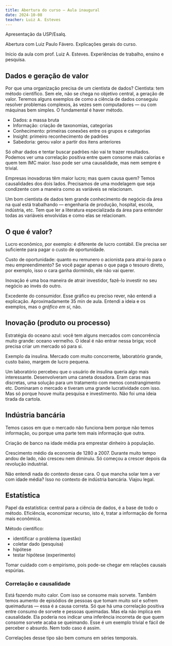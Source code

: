 ```yaml
---
title: Abertura do curso — Aula inaugural
date: 2024-10-08
teacher: Luiz A. Esteves
---
```


Apresentação da USP/Esalq.

Abertura com Luiz Paulo Fávero. Explicações gerais do curso.

Início da aula com prof. Luiz A. Esteves. Experiências de trabalho, ensino e
pesquisa.

## Dados e geração de valor

Por que uma organização precisa de um cientista de dados? Cientista: tem método
científico. Sem ele, não se chega no objetivo central, a geração de valor.
Teremos alguns exemplos de como a ciência de dados conseguiu resolver problemas
complexos, às vezes sem computadores — ou com máquinas bem simples. O
fundamental é haver método.

* Dados: a massa bruta
* Informação: criação de taxonomias, categorias
* Conhecimento: primeiras conexões entre os grupos e categorias
* Insight: primeiro reconhecimento de padrões
* Sabedoria: gerou valor a partir dos itens anteriores

Só olhar dados e tentar buscar padrões não vai te trazer resultados. Podemos
ver uma correlação positiva entre quem consome mais calorias e quem tem IMC
maior. Isso pode ser uma causalidade, mas nem sempre é trivial.

Empresas inovadoras têm maior lucro; mas quem causa quem? Temos causalidades
dos dois lados. Precisamos de uma modelagem que seja condizente com a maneira
como as variáveis se relacionam.

Um bom cientista de dados tem grande conhecimento de negócio da área na qual
está trabalhando — engenharia de produção, hospital, escola, indústria, etc.
Tem que ler a literatura especializada da área para entender todas as variáveis
envolvidas e como elas se relacionam.

## O que é valor?

Lucro econômico, por exemplo: é diferente de lucro contábil. Ele precisa ser
suficiente para pagar o custo de oportunidade.

Custo de oportunidade: quanto eu remunero o acionista para atraí-lo para o meu
empreendimento? Se você pagar apenas o que paga o tesouro direto, por exemplo,
isso o cara ganha dormindo, ele não vai querer.

Inovação é uma boa maneira de atrair investidor, fazê-lo investir no seu
negócio ao invés do outro.

Excedente do consumidor. Esse gráfico eu preciso rever, não entendi a
explicação. Aproximadamente 35 min de aula. Entendi a ideia e os exemplos, mas
o _gráfico em si_, não.

## Inovação (produto ou processo)

Estratégia do oceano azul: você tem alguns mercados com concorrência muito
grande: oceano vermelho. O ideal é não entrar nessa briga; você precisa criar
um mercado só para si.

Exemplo da insulina. Mercado com muito concorrente, laboratório grande, custo
baixo, margem de lucro pequena.

Um laboratório percebeu que o usuário de insulina queria algo mais
interessante. Desenvolveram uma caneta dosadora. Eram caras mas discretas,
uma solução para um tratamento com menos constrangimento etc. Dominaram o
mercado e tiveram uma grande lucratividade com isso. Mas só porque houve muita
pesquisa e investimento. Não foi uma ideia tirada da cartola.

## Indústria bancária

Temos casos em que o mercado não funciona bem porque não temos informação, ou
porque uma parte tem mais informação que outra.

Criação de banco na idade média pra emprestar dinheiro à população.

Crescimento médio da economia de 1280 a 2007. Durante muito tempo andou de lado,
não cresceu nem diminuiu. Só começou a crescer depois da revolução industrial.

Não entendi nada do contexto desse cara. O que mancha solar tem a ver com idade
média? Isso no contexto de indústria bancária. Viajou legal.

## Estatística

Papel da estatística: central para a ciência de dados, é a base de todo o
método. Eficiência, economizar recurso, isto é, tratar a informação de forma
mais econômica.

Método científico:

* identificar o problema (questão)
* coletar dado (pesquisa)
* hipótese
* testar hipótese (experimento)

Tomar cuidado com o empirismo, pois pode-se chegar em relações causais
espúrias.

### Correlação e causalidade

Está fazendo muito calor. Com isso se consome mais sorvete. Também temos
aumento de episódios de pessoas que tomam muito sol e sofrem queimaduras — essa
é a causa correta. Só que há uma correlação positiva entre consumo de sorvete e
pessoas queimadas. Mas ela não implica em causalidade. Ela poderia nos indicar
uma inferência incorreta de que quem consome sorvete acaba se queimando. Esse é
um exemplo trivial e fácil de perceber o absurdo. Nem todo caso é assim.

Correlações desse tipo são bem comuns em séries temporais.
